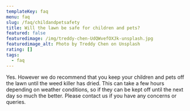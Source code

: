 ```yaml
---
templateKey: faq
menu: faq
slug: /faq/childandpetsafety
title: Will the lawn be safe for children and pets?
featured: false
featuredimage: /img/treddy-chen-UdQWvefOXJk-unsplash.jpg
featuredimage_alt: Photo by Treddy Chen on Unsplash
rating: []
tags:
  - faq
---
```



Yes. However we do recommend that you keep your children and pets off the lawn until the weed killer has dried.  This can take a few hours depending on weather conditions, so if they can be kept off until the next day so much the better.  Please contact us if you have any concerns or queries.
